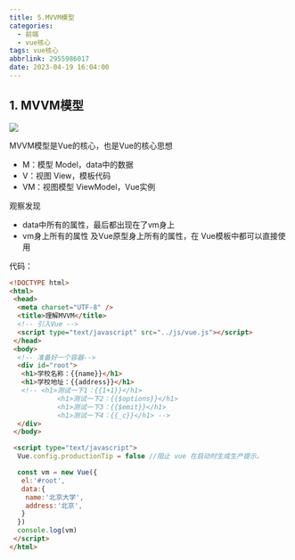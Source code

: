 ```yaml
---
title: 5.MVVM模型
categories:
  - 前端
  - vue核心
tags: vue核心
abbrlink: 2955986017
date: 2023-04-19 16:04:00
---
```

## 1. MVVM模型

![](/img/vue/5img/1.png)

MVVM模型是Vue的核心，也是Vue的核心思想

+ M：模型 Model，data中的数据
+ V：视图 View，模板代码
+ VM：视图模型 ViewModel，Vue实例

观察发现
+ data中所有的属性，最后都出现在了vm身上
+ vm身上所有的属性 及Vue原型身上所有的属性，在 Vue模板中都可以直接使用

代码：

```html
<!DOCTYPE html>
<html>
 <head>
  <meta charset="UTF-8" />
  <title>理解MVVM</title>
  <!-- 引入Vue -->
  <script type="text/javascript" src="../js/vue.js"></script>
 </head>
 <body>
  <!-- 准备好一个容器-->
  <div id="root">
   <h1>学校名称：{{name}}</h1>
   <h1>学校地址：{{address}}</h1>
   <!-- <h1>测试一下1：{{1+1}}</h1>
			<h1>测试一下2：{{$options}}</h1>
			<h1>测试一下3：{{$emit}}</h1>
			<h1>测试一下4：{{_c}}</h1> -->
  </div>
 </body>

 <script type="text/javascript">
  Vue.config.productionTip = false //阻止 vue 在启动时生成生产提示。

  const vm = new Vue({
   el:'#root',
   data:{
    name:'北京大学',
    address:'北京',
   }
  })
  console.log(vm)
 </script>
</html>
```
